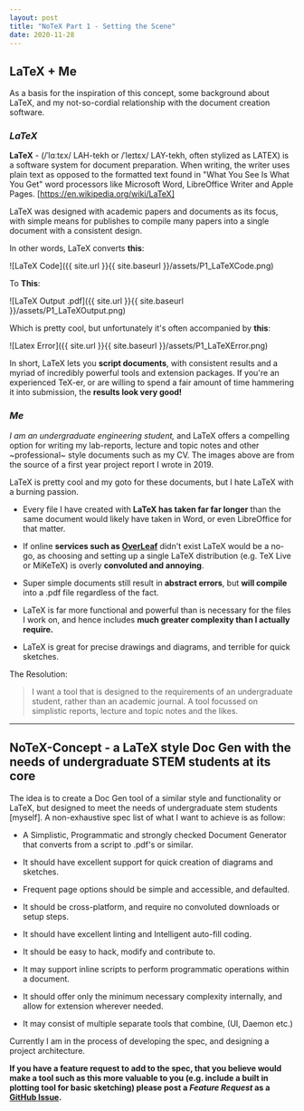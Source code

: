 ```yaml
---
layout: post
title: "NoTeX Part 1 - Setting the Scene"
date: 2020-11-28
---
```


## LaTeX + Me

As a basis for the inspiration of this concept, some background about LaTeX, and my not-so-cordial relationship with the document creation software.

### ***LaTeX***

**LaTeX** - (/ˈlɑːtɛx/ LAH-tekh or /ˈleɪtɛx/ LAY-tekh, often stylized as LATEX) is a software system for document preparation. When writing, the writer uses plain text as opposed to the formatted text found in "What You See Is What You Get" word processors like Microsoft Word, LibreOffice Writer and Apple Pages. [https://en.wikipedia.org/wiki/LaTeX]

LaTeX was designed with academic papers and documents as its focus, with simple means for publishes to compile many papers into a single document with a consistent design.

In other words, LaTeX converts **this**:

![LaTeX Code]({{ site.url }}{{ site.baseurl }}/assets/P1_LaTeXCode.png)

To **This**:

![LaTeX Output .pdf]({{ site.url }}{{ site.baseurl }}/assets/P1_LaTeXOutput.png)

Which is pretty cool, but unfortunately it's often accompanied by **this**:

![Latex Error]({{ site.url }}{{ site.baseurl }}/assets/P1_LaTeXError.png)

In short, LaTeX lets you **script documents**, with consistent results and a myriad of incredibly powerful tools and extension packages. If you're an experienced TeX-er, or are willing to spend a fair amount of time hammering it into submission, the **results look very good!**

### ***Me***

*I am an undergraduate engineering student,* and LaTeX offers a compelling option for writing my lab-reports, lecture and topic notes and other ~professional~ style documents such as my CV. The images above are from the source of a first year project report I wrote in 2019.

LaTeX is pretty cool and my goto for these documents, but I hate LaTeX with a burning passion.

- Every file I have created with **LaTeX has taken far far longer** than the same document would likely have taken in Word, or even LibreOffice for that matter.

- If online **services such as [OverLeaf](https://overleaf.com)** didn't exist LaTeX would be a no-go, as choosing and setting up a single LaTeX distribution (e.g. TeX Live or MiKeTeX) is overly **convoluted and annoying**.

- Super simple documents still result in **abstract errors**, but **will compile** into a .pdf file regardless of the fact.

- LaTeX is far more functional and powerful than is necessary for the files I work on, and hence includes **much greater complexity than I actually require.**

- LaTeX is great for precise drawings and diagrams, and terrible for quick sketches.

The Resolution:
> I want a tool that is designed to the requirements of an undergraduate student, rather than an academic journal. A tool focussed on simplistic reports, lecture and topic notes and the likes.

****

## NoTeX-Concept - a LaTeX style Doc Gen with the needs of undergraduate STEM students at its core

The idea is to create a Doc Gen tool of a similar style and functionality or LaTeX, but designed to meet the needs of undergraduate stem students [myself].
A non-exhaustive spec list of what I want to achieve is as follow:

- A Simplistic, Programmatic and strongly checked Document Generator that converts from a script to .pdf's or similar.

- It should have excellent support for quick creation of diagrams and sketches.

- Frequent page options should be simple and accessible, and defaulted.
  
- It should be cross-platform, and require no convoluted downloads or setup steps.

- It should have excellent linting and Intelligent auto-fill coding.

- It should be easy to hack, modify and contribute to.

- It may support inline scripts to perform programmatic operations within a document.

- It should offer only the minimum necessary complexity internally, and allow for extension wherever needed.

- It may consist of multiple separate tools that combine, (UI, Daemon etc.)

Currently I am in the process of developing the spec, and designing a project architecture.

**If you have a feature request to add to the spec, that you believe would make a tool such as this more valuable to you (e.g. include a built in plotting tool for basic sketching) please post a *Feature Request* as a [GitHub Issue](https://github.com/LukJA/NoTeX-Concept/issues).**
